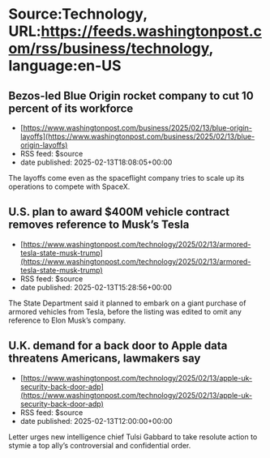 # Source:Technology, URL:https://feeds.washingtonpost.com/rss/business/technology, language:en-US

## Bezos-led Blue Origin rocket company to cut 10 percent of its workforce
 - [https://www.washingtonpost.com/business/2025/02/13/blue-origin-layoffs](https://www.washingtonpost.com/business/2025/02/13/blue-origin-layoffs)
 - RSS feed: $source
 - date published: 2025-02-13T18:08:05+00:00

The layoffs come even as the spaceflight company tries to scale up its operations to compete with SpaceX.

## U.S. plan to award $400M vehicle contract removes reference to Musk’s Tesla
 - [https://www.washingtonpost.com/technology/2025/02/13/armored-tesla-state-musk-trump](https://www.washingtonpost.com/technology/2025/02/13/armored-tesla-state-musk-trump)
 - RSS feed: $source
 - date published: 2025-02-13T15:28:56+00:00

The State Department said it planned to embark on a giant purchase of armored vehicles from Tesla, before the listing was edited to omit any reference to Elon Musk’s company.

## U.K. demand for a back door to Apple data threatens Americans, lawmakers say
 - [https://www.washingtonpost.com/technology/2025/02/13/apple-uk-security-back-door-adp](https://www.washingtonpost.com/technology/2025/02/13/apple-uk-security-back-door-adp)
 - RSS feed: $source
 - date published: 2025-02-13T12:00:00+00:00

Letter urges new intelligence chief Tulsi Gabbard to take resolute action to stymie a top ally’s controversial and confidential order.

